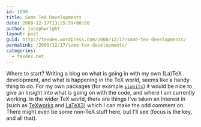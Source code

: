 ```yaml
---
id: 1898
title: Some TeX Developments
date: 2008-12-17T13:25:59+00:00
author: josephwright
layout: post
guid: http://texdev.wordpress.com/2008/12/17/some-tex-developments/
permalink: /2008/12/17/some-tex-developments/
categories:
  - texdev.net
---
```

Where to start? Writing a blog on what is going in with my own (La)TeX development, and what is happening in the TeX world, seems like a handy thing to do. For my own packages (for example [`siunitx`](https://ctan.org/pkg/siunitx)) it would be nice to give an insight into what is going on with the code, and where I am currently working.  In the wider TeX world, there are things I've taken an interest in (such as [TeXworks](http://www.texworks.org/) and [LaTeX3](http://www.latex-project.org/latex3.html)) which I can make the odd comment on. There might even be some non-TeX stuff here, but I'll see (focus is the key, and all that).
